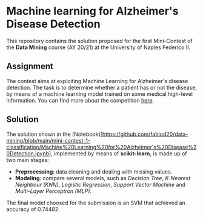 # Machine learning for Alzheimer's Disease Detection
This repository contains the solution proposed for the first Mini-Contest of the **Data Mining** course (AY 20/21) at the University of Naples Federico II.

## Assignment
The contest aims at exploiting Machine Learning for Alzheimer's disease detection. The task is to determine whether a patient has or not the disease, by means of a machine learning model trained on some medical high-level information. You can find more about the competition [here](https://www.kaggle.com/c/unina-data-mining-2021-minicontest-n1/overview).

## Solution
The solution shown in the (Notebook)[https://github.com/fabiod20/data-mining/blob/main/mini-contest-1-classification/Machine%20Learning%20for%20Alzheimer's%20Disease%20Detection.ipynb], implemented by means of **scikit-learn**, is made up of two main stages:
- **Preprocessing**: data cleaning and dealing with missing values.
- **Modeling**: compare several models, such as *Decision Tree*, *K-Nearest Neighbour (KNN)*, *Logistic Regression*, *Support Vector Machine* and *Multi-Layer Perceptron (MLP)*.

The final model choosed for the submission is an SVM that achieved an accuracy of 0.74482.
